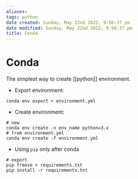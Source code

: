 ```yaml
---
aliases: 
tags: python
date created: Sunday, May 22nd 2022, 9:50:37 pm
date modified: Sunday, May 22nd 2022, 9:50:37 pm
title: Conda
---
```


# Conda

The simplest way to create [[python]] environment.

- Export environment:
```shell
conda env export > environment.yml
```

- Create environment:
```shell
# new
conda env create -n env_name python=3.x
# from environment.yml
conda env create -f environment.yml
```

- Using `pip` only after conda

```shell
# export
pip freeze > requirements.txt
pip install -r requirements.txt
```